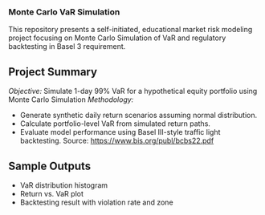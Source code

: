 ### Monte Carlo VaR Simulation
This repository presents a self-initiated, educational market risk modeling project focusing on Monte Carlo Simulation of VaR and regulatory backtesting in Basel 3 requirement.

## Project Summary
*Objective:* Simulate 1-day 99% VaR for a hypothetical equity portfolio using Monte Carlo Simulation 
*Methodology:*
  - Generate synthetic daily return scenarios assuming normal distribution.
  - Calculate portfolio-level VaR from simulated return paths.
  - Evaluate model performance using Basel III-style traffic light backtesting. Source: https://www.bis.org/publ/bcbs22.pdf

## Sample Outputs
- VaR distribution histogram
- Return vs. VaR plot
- Backtesting result with violation rate and zone
